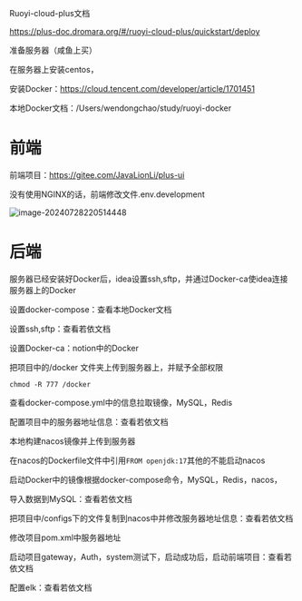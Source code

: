 Ruoyi-cloud-plus文档

https://plus-doc.dromara.org/#/ruoyi-cloud-plus/quickstart/deploy

准备服务器（咸鱼上买）

在服务器上安装centos，

安装Docker：https://cloud.tencent.com/developer/article/1701451

本地Docker文档：/Users/wendongchao/study/ruoyi-docker

# 前端

前端项目：https://gitee.com/JavaLionLi/plus-ui

没有使用NGINX的话，前端修改文件.env.development

![image-20240728220514448](/Users/wendongchao/code/idea/study-code/项目/RuoYi-Cloud-Plus.assets/image-20240728220514448.png)

# 后端

服务器已经安装好Docker后，idea设置ssh,sftp，并通过Docker-ca使idea连接服务器上的Docker

设置docker-compose：查看本地Docker文档

设置ssh,sftp：查看若依文档

设置Docker-ca：notion中的Docker

把项目中的/docker 文件夹上传到服务器上，并赋予全部权限

```chmod -R 777 /docker```

查看docker-compose.yml中的信息拉取镜像，MySQL，Redis

配置项目中的服务器地址信息：查看若依文档

本地构建nacos镜像并上传到服务器

在nacos的Dockerfile文件中引用```FROM openjdk:17```其他的不能启动nacos

启动Docker中的镜像根据docker-compose命令，MySQL，Redis，nacos，

导入数据到MySQL：查看若依文档

把项目中/configs下的文件复制到nacos中并修改服务器地址信息：查看若依文档

修改项目pom.xml中服务器地址

启动项目gateway，Auth，system测试下，启动成功后，启动前端项目：查看若依文档

配置elk：查看若依文档















